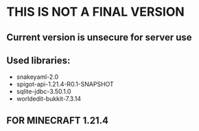 # THIS IS NOT A FINAL VERSION

## Current version is unsecure for server use

## Used libraries:
* snakeyaml-2.0
* spigot-api-1.21.4-R0.1-SNAPSHOT
* sqlite-jdbc-3.50.1.0
* worldedit-bukkit-7.3.14

## FOR MINECRAFT 1.21.4
